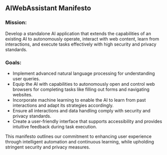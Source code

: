 ## AIWebAssistant Manifesto

### Mission:
Develop a standalone AI application that extends the capabilities of an existing AI to autonomously operate, interact with web content, learn from interactions, and execute tasks effectively with high security and privacy standards.

### Goals:
- Implement advanced natural language processing for understanding user queries.
- Equip the AI with capabilities to autonomously open and control web browsers for completing tasks like filling out forms and navigating websites.
- Incorporate machine learning to enable the AI to learn from past interactions and adapt its strategies accordingly.
- Ensure all interactions and data handling comply with security and privacy standards.
- Create a user-friendly interface that supports accessibility and provides intuitive feedback during task execution.

This manifesto outlines our commitment to enhancing user experience through intelligent automation and continuous learning, while upholding stringent security and privacy measures.